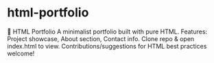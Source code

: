 # html-portfolio
🌟 HTML Portfolio A minimalist portfolio built with pure HTML. Features: Project showcase, About section, Contact info. Clone repo &amp; open index.html to view. Contributions/suggestions for HTML best practices welcome!
